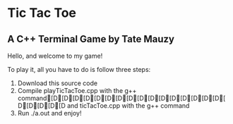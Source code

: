 # Tic Tac Toe
## A C++ Terminal Game by Tate Mauzy

Hello, and welcome to my game!

To play it, all you have to do is follow three steps:

1. Download this source code
2. Compile playTicTacToe.cpp with the g++ command[D[D[D[D[D[D[D[D[D[D[D[D[D[D[D[D[D[D[D[D[D and ticTacToe.cpp with the g++ command
3. Run ./a.out and enjoy!
